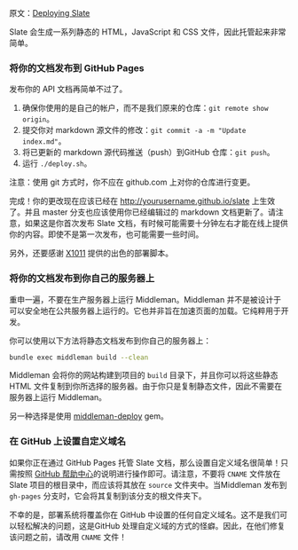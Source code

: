 原文：[Deploying Slate](https://github.com/slatedocs/slate/wiki/Deploying-Slate)



Slate 会生成一系列静态的 HTML，JavaScript 和 CSS 文件，因此托管起来非常简单。



### 将你的文档发布到 GitHub Pages

发布你的 API 文档再简单不过了。

1. 确保你使用的是自己的帐户，而不是我们原来的仓库：`git remote show origin`。
2. 提交你对 markdown 源文件的修改：`git commit -a -m "Update index.md"`。
3. 将已更新的 markdown 源代码推送（push）到GitHub 仓库：`git push`。
4. 运行 `./deploy.sh`。

注意：使用 git 方式时，你不应在 github.com 上对你的仓库进行变更。

完成！你的更改现在应该已经在 <http://yourusername.github.io/slate> 上生效了。并且 master 分支也应该使用你已经编辑过的 markdown 文档更新了。请注意，如果这是你首次发布 Slate 文档，有时候可能需要十分钟左右才能在线上提供你的内容。即使不是第一次发布，也可能需要一些时间。

另外，还要感谢 [X1011](https://github.com/X1011/git-directory-deploy) 提供的出色的部署脚本。



### 将你的文档发布到你自己的服务器上

重申一遍，不要在生产服务器上运行 Middleman。Middleman 并不是被设计于可以安全地在公共服务器上运行的。它也并非旨在加速页面的加载。它纯粹用于开发。

你可以使用以下方法将静态文档发布到你自己的服务器上：

```bash
bundle exec middleman build --clean
```

Middleman 会将你的网站构建到项目的 `build` 目录下，并且你可以将这些静态 HTML 文件复制到你所选择的服务器。由于你只是复制静态文件，因此不需要在服务器上运行 Middleman。

另一种选择是使用 [middleman-deploy](https://github.com/middleman-contrib/middleman-deploy) gem。



### 在 GitHub 上设置自定义域名

如果你正在通过 GitHub Pages 托管 Slate 文档，那么设置自定义域名很简单！只需按照 [GitHub 帮助中心](https://help.github.com/articles/setting-up-a-custom-domain-with-github-pages/)的说明进行操作即可。请注意，不要将 `CNAME` 文件放在 Slate 项目的根目录中，而应该将其放在 `source` 文件夹中。当Middleman 发布到 `gh-pages` 分支时，它会将其复制到该分支的根文件夹下。

不幸的是，部署系统将覆盖你在 GitHub 中设置的任何自定义域名。这不是我们可以轻松解决的问题，这是GitHub 处理自定义域的方式的怪癖。因此，在他们修复该问题之前，请改用 `CNAME` 文件！


